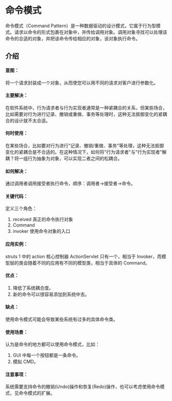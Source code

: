 # 命令模式
命令模式（Command Pattern）是一种数据驱动的设计模式，它属于行为型模式。请求以命令的形式包裹在对象中，并传给调用对象。调用对象寻找可以处理该命令的合适的对象，并把该命令传给相应的对象，该对象执行命令。

## 介绍
#### 意图：
将一个请求封装成一个对象，从而使您可以用不同的请求对客户进行参数化。

#### 主要解决：
在软件系统中，行为请求者与行为实现者通常是一种紧耦合的关系，但某些场合，比如需要对行为进行记录、撤销或重做、事务等处理时，这种无法抵御变化的紧耦合的设计就不太合适。

#### 何时使用：
在某些场合，比如要对行为进行"记录、撤销/重做、事务"等处理，这种无法抵御变化的紧耦合是不合适的。在这种情况下，如何将"行为请求者"与"行为实现者"解耦？将一组行为抽象为对象，可以实现二者之间的松耦合。

#### 如何解决：
通过调用者调用接受者执行命令，顺序：调用者→接受者→命令。

#### 关键代码：
定义三个角色：
1. received 真正的命令执行对象
2. Command
3. invoker 使用命令对象的入口

#### 应用实例：
struts 1 中的 action 核心控制器 ActionServlet 只有一个，相当于 Invoker，而模型层的类会随着不同的应用有不同的模型类，相当于具体的 Command。

#### 优点：
1. 降低了系统耦合度。
2. 新的命令可以很容易添加到系统中去。

#### 缺点：
使用命令模式可能会导致某些系统有过多的具体命令类。

#### 使用场景：
认为是命令的地方都可以使用命令模式，比如：
1. GUI 中每一个按钮都是一条命令。
2. 模拟 CMD。

#### 注意事项：
系统需要支持命令的撤销(Undo)操作和恢复(Redo)操作，也可以考虑使用命令模式，见命令模式的扩展。
